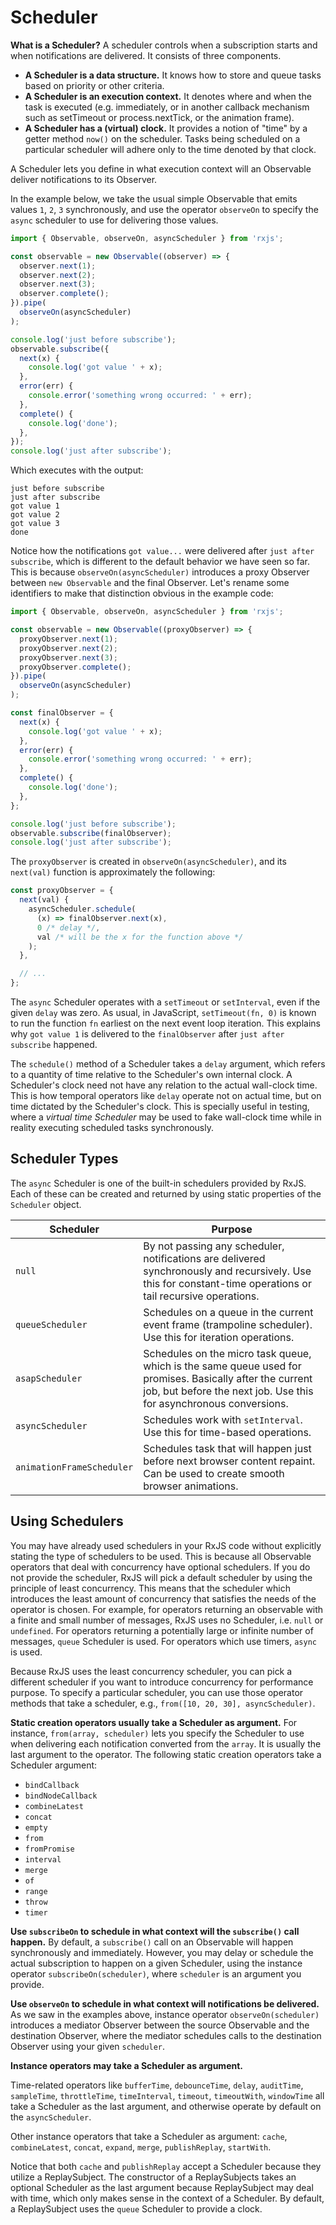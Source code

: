 # Scheduler

**What is a Scheduler?** A scheduler controls when a subscription starts and when notifications are delivered. It consists of three components.

- **A Scheduler is a data structure.** It knows how to store and queue tasks based on priority or other criteria.
- **A Scheduler is an execution context.** It denotes where and when the task is executed (e.g. immediately, or in another callback mechanism such as setTimeout or process.nextTick, or the animation frame).
- **A Scheduler has a (virtual) clock.** It provides a notion of "time" by a getter method `now()` on the scheduler. Tasks being scheduled on a particular scheduler will adhere only to the time denoted by that clock.

<span class="informal">A Scheduler lets you define in what execution context will an Observable deliver notifications to its Observer.</span>

In the example below, we take the usual simple Observable that emits values `1`, `2`, `3` synchronously, and use the operator `observeOn` to specify the `async` scheduler to use for delivering those values.

<!-- prettier-ignore -->
```ts
import { Observable, observeOn, asyncScheduler } from 'rxjs';

const observable = new Observable((observer) => {
  observer.next(1);
  observer.next(2);
  observer.next(3);
  observer.complete();
}).pipe(
  observeOn(asyncScheduler)
);

console.log('just before subscribe');
observable.subscribe({
  next(x) {
    console.log('got value ' + x);
  },
  error(err) {
    console.error('something wrong occurred: ' + err);
  },
  complete() {
    console.log('done');
  },
});
console.log('just after subscribe');
```

Which executes with the output:

```none
just before subscribe
just after subscribe
got value 1
got value 2
got value 3
done
```

Notice how the notifications `got value...` were delivered after `just after subscribe`, which is different to the default behavior we have seen so far. This is because `observeOn(asyncScheduler)` introduces a proxy Observer between `new Observable` and the final Observer. Let's rename some identifiers to make that distinction obvious in the example code:

<!-- prettier-ignore -->
```ts
import { Observable, observeOn, asyncScheduler } from 'rxjs';

const observable = new Observable((proxyObserver) => {
  proxyObserver.next(1);
  proxyObserver.next(2);
  proxyObserver.next(3);
  proxyObserver.complete();
}).pipe(
  observeOn(asyncScheduler)
);

const finalObserver = {
  next(x) {
    console.log('got value ' + x);
  },
  error(err) {
    console.error('something wrong occurred: ' + err);
  },
  complete() {
    console.log('done');
  },
};

console.log('just before subscribe');
observable.subscribe(finalObserver);
console.log('just after subscribe');
```

The `proxyObserver` is created in `observeOn(asyncScheduler)`, and its `next(val)` function is approximately the following:

<!-- prettier-ignore -->
```ts
const proxyObserver = {
  next(val) {
    asyncScheduler.schedule(
      (x) => finalObserver.next(x),
      0 /* delay */,
      val /* will be the x for the function above */
    );
  },

  // ...
};
```

The `async` Scheduler operates with a `setTimeout` or `setInterval`, even if the given `delay` was zero. As usual, in JavaScript, `setTimeout(fn, 0)` is known to run the function `fn` earliest on the next event loop iteration. This explains why `got value 1` is delivered to the `finalObserver` after `just after subscribe` happened.

The `schedule()` method of a Scheduler takes a `delay` argument, which refers to a quantity of time relative to the Scheduler's own internal clock. A Scheduler's clock need not have any relation to the actual wall-clock time. This is how temporal operators like `delay` operate not on actual time, but on time dictated by the Scheduler's clock. This is specially useful in testing, where a _virtual time Scheduler_ may be used to fake wall-clock time while in reality executing scheduled tasks synchronously.

## Scheduler Types

The `async` Scheduler is one of the built-in schedulers provided by RxJS. Each of these can be created and returned by using static properties of the `Scheduler` object.

| Scheduler                 | Purpose                                                                                                                                                                        |
| ------------------------- | ------------------------------------------------------------------------------------------------------------------------------------------------------------------------------ |
| `null`                    | By not passing any scheduler, notifications are delivered synchronously and recursively. Use this for constant-time operations or tail recursive operations.                   |
| `queueScheduler`          | Schedules on a queue in the current event frame (trampoline scheduler). Use this for iteration operations.                                                                     |
| `asapScheduler`           | Schedules on the micro task queue, which is the same queue used for promises. Basically after the current job, but before the next job. Use this for asynchronous conversions. |
| `asyncScheduler`          | Schedules work with `setInterval`. Use this for time-based operations.                                                                                                         |
| `animationFrameScheduler` | Schedules task that will happen just before next browser content repaint. Can be used to create smooth browser animations.                                                     |

## Using Schedulers

You may have already used schedulers in your RxJS code without explicitly stating the type of schedulers to be used. This is because all Observable operators that deal with concurrency have optional schedulers. If you do not provide the scheduler, RxJS will pick a default scheduler by using the principle of least concurrency. This means that the scheduler which introduces the least amount of concurrency that satisfies the needs of the operator is chosen. For example, for operators returning an observable with a finite and small number of messages, RxJS uses no Scheduler, i.e. `null` or `undefined`. For operators returning a potentially large or infinite number of messages, `queue` Scheduler is used. For operators which use timers, `async` is used.

Because RxJS uses the least concurrency scheduler, you can pick a different scheduler if you want to introduce concurrency for performance purpose. To specify a particular scheduler, you can use those operator methods that take a scheduler, e.g., `from([10, 20, 30], asyncScheduler)`.

**Static creation operators usually take a Scheduler as argument.** For instance, `from(array, scheduler)` lets you specify the Scheduler to use when delivering each notification converted from the `array`. It is usually the last argument to the operator. The following static creation operators take a Scheduler argument:

- `bindCallback`
- `bindNodeCallback`
- `combineLatest`
- `concat`
- `empty`
- `from`
- `fromPromise`
- `interval`
- `merge`
- `of`
- `range`
- `throw`
- `timer`

**Use `subscribeOn` to schedule in what context will the `subscribe()` call happen.** By default, a `subscribe()` call on an Observable will happen synchronously and immediately. However, you may delay or schedule the actual subscription to happen on a given Scheduler, using the instance operator `subscribeOn(scheduler)`, where `scheduler` is an argument you provide.

**Use `observeOn` to schedule in what context will notifications be delivered.** As we saw in the examples above, instance operator `observeOn(scheduler)` introduces a mediator Observer between the source Observable and the destination Observer, where the mediator schedules calls to the destination Observer using your given `scheduler`.

**Instance operators may take a Scheduler as argument.**

Time-related operators like `bufferTime`, `debounceTime`, `delay`, `auditTime`, `sampleTime`, `throttleTime`, `timeInterval`, `timeout`, `timeoutWith`, `windowTime` all take a Scheduler as the last argument, and otherwise operate by default on the `asyncScheduler`.

Other instance operators that take a Scheduler as argument: `cache`, `combineLatest`, `concat`, `expand`, `merge`, `publishReplay`, `startWith`.

Notice that both `cache` and `publishReplay` accept a Scheduler because they utilize a ReplaySubject. The constructor of a ReplaySubjects takes an optional Scheduler as the last argument because ReplaySubject may deal with time, which only makes sense in the context of a Scheduler. By default, a ReplaySubject uses the `queue` Scheduler to provide a clock.
